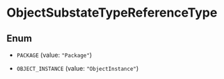 

# ObjectSubstateTypeReferenceType

## Enum


* `PACKAGE` (value: `"Package"`)

* `OBJECT_INSTANCE` (value: `"ObjectInstance"`)



